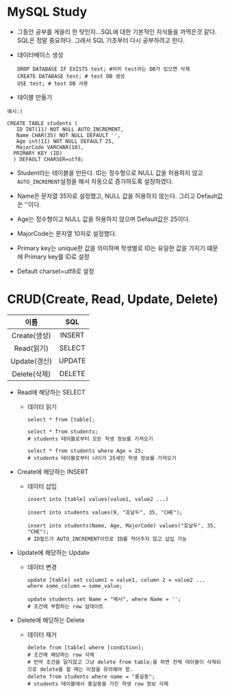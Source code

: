 # MySQL Study

* 그동안 공부를 게을리 한 탓인지...SQL에 대한 기본적인 지식들을 까먹은것 같다. SQL은 정말 중요하다. 그래서 SQL 기초부터 다시 공부하려고 한다.

* 데이터베이스 생성
  ```
  DROP DATABASE IF EXISTS test; #이미 test라는 DB가 있으면 삭제
  CREATE DATABASE test; # test DB 생성
  USE test; # test DB 사용
  ```

*  테이블 만들기
  ```
  예시:)

  CREATE TABLE students (
     ID INT(11) NOT NULL AUTO_INCREMENT,
     Name CHAR(35) NOT NULL DEFAULT '',
     Age int(11) NOT NULL DEFAULT 25,
     MajorCode VARCHAR(10),
    PRIMARY KEY (ID)
    ) DEFAULT CHARSER=utf8;
  ```

  * Student라는 테이블을 만든다. ID는 정수형으로 NULL 값을 허용하지 않고 `AUTO_INCREMENT`설정을 해서 자동으로 증가하도록 설정하였다.

  * Name은 문자열 35자로 설정했고, NULL 값을 허용하지 않는다. 그리고 Default값은 ''이다.

  * Age는 정수형이고 NULL 값을 허용하지 않으며 Default값은 25이다.

  * MajorCode는 문자열 10자로 설정했다.

  * Primary key는 unique한 값을 의미하며 학생별로 ID는 유일한 값을 가지기 떄문에 Primary key를 ID로 설정

  * Default charset=utf8로 설정


# CRUD(Create, Read, Update, Delete)

|이름|SQL|
|:--:|:--:|
|Create(생성)|INSERT|
|Read(읽기)|SELECT|
|Update(갱신)|UPDATE|
|Delete(삭제)|DELETE|

* Read에 해당하는 SELECT

  * 데이터 읽기
    ```
    select * from [table];

    select * from students;
    # students 테이블로부터 모든 학생 정보를 가져오기

    select * from students where Age = 25;
    # students 테이블로부터 나이가 25세인 학생 정보를 가져오기
    ```

* Create에 해당하는 INSERT

  * 데이터 삽입
    ```
    insert into [table] values(value1, value2 ...)

    insert into students values(9, "호날두", 35, "CHE");

    insert into students(Name, Age, MajorCode) values("호날두", 35, "CHE");
    # ID필드가 AUTO_INCREMENT이므로 ID를 적어주지 않고 삽입 가능
    ```

* Update에 해당하는 Update

  * 데이터 변경
    ```
    update [table] set column1 = value1, column 2 = value2 ... where some_column = some_value;

    update students set Name = "메시", where Name = '';
    # 조건에 부합하는 row 업데이트
    ```

* Delete에 해당하는 Delete

  * 데이터 제거
    ```
    delete from [table] where [condition];
    # 조건에 해당하는 row 삭제
    # 만약 조건을 달지않고 그냥 delete from table;을 하면 전체 테이블이 삭제되므로 delete를 할 때는 이점을 유의해야 함.
    delete from students where name = "홍길동";
    # students 테이블에서 홍길동을 가진 학생 row 정보 삭제
    ```

